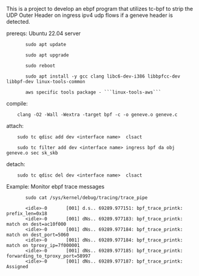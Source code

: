   This is a project to develop an ebpf program that 
  utilizes tc-bpf to strip the UDP Outer Header on ingress ipv4 udp flows 
  if a geneve header is detected.

  prereqs: Ubuntu 22.04 server

           sudo apt update

           sudo apt upgrade

           sudo reboot

           sudo apt install -y gcc clang libc6-dev-i386 libbpfcc-dev libbpf-dev linux-tools-common

           aws specific tools package - ```linux-tools-aws```
  compile:

        clang -O2 -Wall -Wextra -target bpf -c -o geneve.o geneve.c
  
  attach:
        
        sudo tc qdisc add dev <interface name>  clsact

        sudo tc filter add dev <interface name> ingress bpf da obj geneve.o sec sk_skb

  detach:

        sudo tc qdisc del dev <interface name>  clsact
 
  Example: Monitor ebpf trace messages

           sudo cat /sys/kernel/debug/tracing/trace_pipe
           
           <idle>-0       [001] d.s.. 69289.977151: bpf_trace_printk: prefix_len=0x18
           <idle>-0       [001] dNs.. 69289.977183: bpf_trace_printk: match on dest=ac10f000
           <idle>-0       [001] dNs.. 69289.977184: bpf_trace_printk: match on dest_port=5060
           <idle>-0       [001] dNs.. 69289.977184: bpf_trace_printk: match on tproxy_ip=7f000001
           <idle>-0       [001] dNs.. 69289.977185: bpf_trace_printk: forwarding_to_tproxy_port=58997
           <idle>-0       [001] dNs.. 69289.977187: bpf_trace_printk: Assigned

  
  
